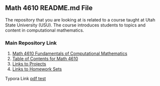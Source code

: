 ## Math 4610 README.md File

The repository that you are looking at is related to a course taught at Utah State University (USU). The course introduces
students to topics and content in computational mathematics.

### Main Repository Link

1. [Math 4610 Fundamentals of Computational Mathematics](https://jvkoebbe.github.io/math4610/main)
2. [Table of Contents for Math 4610](https://jvkoebbe.github.io/math4610/frontMatter/tableOfContents)
3. [Links to Projects](https://jvkoebbe.github.io/math4610/projects/indexOfProjects)
4. [Links to Homework Sets](https://jvkoebbe.github.io/math4610/homework/indexOfHomeworkSets)

Typora Link [pdf test](https://jvkoebbe.github.io/math4610/FunDeal.md)
